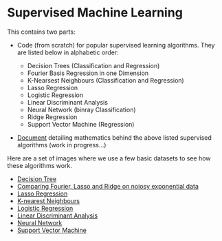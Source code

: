 # Supervised Machine Learning
This contains two parts:
* Code (from scratch) for popular supervised learning algorithms. They are listed below in alphabetic order:
  * Decision Trees (Classification and Regression)
  * Fourier Basis Regression in one Dimension
  * K-Nearsest Neighbours (Classification and Regression)
  * Lasso Regression
  * Logistic Regression
  * Linear Discriminant Analysis 
  * Neural Network (binray Classification)
  * Ridge Regression
  * Support Vector Machine (Regression)
  
* [Document](/Mathematics-of-ML.pdf) detailing mathematics behind the above listed supervised algorithms (work in progress...)

Here are a set of images where we use a few basic datasets to see how these algorithms work.

* [Decision Tree](Results/DecisionTree.png)
* [Comparing Fourier, Lasso and Ridge on noiosy exponential data](Results/Fourier_RIdge_Lasso.png)
* [Lasso Regression](Results/Lasso.PNG)
* [K-nearest Neighbours](Results/KNN.png)
* [Logistic Regression](Results/LogisticRegression.png)
* [Linear Discriminant Analysis](Results/LDA.png)
* [Neural Network](Results/NeuralNetwork.png)
* [Support Vector Machine](Results/SVM.png)

